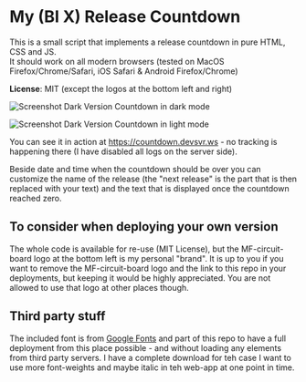 # My (BI X) Release Countdown

This is a small script that implements a release countdown in pure HTML, CSS and JS.  
It should work on all modern browsers (tested on MacOS Firefox/Chrome/Safari, iOS Safari & Android Firefox/Chrome)

**License**: MIT (except the logos at the bottom left and right)

![Screenshot Dark Version](imagework/screenshot_dark.png)
Countdown in dark mode

![Screenshot Dark Version](imagework/screenshot_light.png)
Countdown in light mode

You can see it in action at https://countdown.devsvr.ws - no tracking is happening there (I have disabled all logs on the server side).

Beside date and time when the countdown should be over you can customize the name of the release (the "next release" is the part that is then replaced with your text) and the text that is displayed once the countdown reached zero.

## To consider when deploying your own version

The whole code is available for re-use (MIT License), but the MF-circuit-board logo at the bottom left is my personal "brand". It is up to you if you want to remove the MF-circuit-board logo and the link to this repo in your deployments, but keeping it would be highly appreciated. You are not allowed to use that logo at other places though.

## Third party stuff

The included font is from [Google Fonts](https://fonts.google.com/specimen/Titillium+Web) and part of this repo to have a full deployment from this place possible - and without loading any elements from third party servers. I have a complete download for teh case I want to use more font-weights and maybe italic in teh web-app at one point in time.
